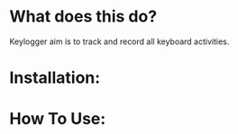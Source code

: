 # What does this do?
Keylogger aim is to track and record all keyboard activities.

# Installation:


# How To Use:




